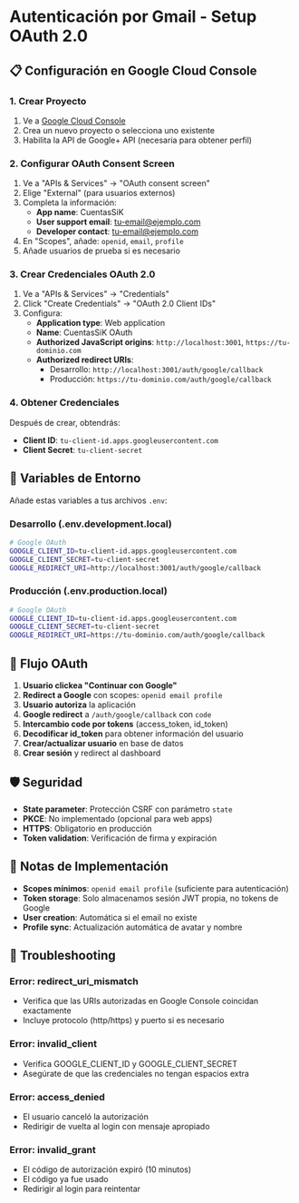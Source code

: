 # Autenticación por Gmail - Setup OAuth 2.0

## 📋 Configuración en Google Cloud Console

### 1. Crear Proyecto

1. Ve a [Google Cloud Console](https://console.cloud.google.com/)
2. Crea un nuevo proyecto o selecciona uno existente
3. Habilita la API de Google+ API (necesaria para obtener perfil)

### 2. Configurar OAuth Consent Screen

1. Ve a "APIs & Services" → "OAuth consent screen"
2. Elige "External" (para usuarios externos)
3. Completa la información:
   - **App name**: CuentasSiK
   - **User support email**: tu-email@ejemplo.com
   - **Developer contact**: tu-email@ejemplo.com
4. En "Scopes", añade: `openid`, `email`, `profile`
5. Añade usuarios de prueba si es necesario

### 3. Crear Credenciales OAuth 2.0

1. Ve a "APIs & Services" → "Credentials"
2. Click "Create Credentials" → "OAuth 2.0 Client IDs"
3. Configura:
   - **Application type**: Web application
   - **Name**: CuentasSiK OAuth
   - **Authorized JavaScript origins**: `http://localhost:3001`, `https://tu-dominio.com`
   - **Authorized redirect URIs**:
     - Desarrollo: `http://localhost:3001/auth/google/callback`
     - Producción: `https://tu-dominio.com/auth/google/callback`

### 4. Obtener Credenciales

Después de crear, obtendrás:

- **Client ID**: `tu-client-id.apps.googleusercontent.com`
- **Client Secret**: `tu-client-secret`

## 🔧 Variables de Entorno

Añade estas variables a tus archivos `.env`:

### Desarrollo (.env.development.local)

```bash
# Google OAuth
GOOGLE_CLIENT_ID=tu-client-id.apps.googleusercontent.com
GOOGLE_CLIENT_SECRET=tu-client-secret
GOOGLE_REDIRECT_URI=http://localhost:3001/auth/google/callback
```

### Producción (.env.production.local)

```bash
# Google OAuth
GOOGLE_CLIENT_ID=tu-client-id.apps.googleusercontent.com
GOOGLE_CLIENT_SECRET=tu-client-secret
GOOGLE_REDIRECT_URI=https://tu-dominio.com/auth/google/callback
```

## 🔄 Flujo OAuth

1. **Usuario clickea "Continuar con Google"**
2. **Redirect a Google** con scopes: `openid email profile`
3. **Usuario autoriza** la aplicación
4. **Google redirect** a `/auth/google/callback` con `code`
5. **Intercambio code por tokens** (access_token, id_token)
6. **Decodificar id_token** para obtener información del usuario
7. **Crear/actualizar usuario** en base de datos
8. **Crear sesión** y redirect al dashboard

## 🛡️ Seguridad

- **State parameter**: Protección CSRF con parámetro `state`
- **PKCE**: No implementado (opcional para web apps)
- **HTTPS**: Obligatorio en producción
- **Token validation**: Verificación de firma y expiración

## 📝 Notas de Implementación

- **Scopes mínimos**: `openid email profile` (suficiente para autenticación)
- **Token storage**: Solo almacenamos sesión JWT propia, no tokens de Google
- **User creation**: Automática si el email no existe
- **Profile sync**: Actualización automática de avatar y nombre

## 🐛 Troubleshooting

### Error: redirect_uri_mismatch

- Verifica que las URIs autorizadas en Google Console coincidan exactamente
- Incluye protocolo (http/https) y puerto si es necesario

### Error: invalid_client

- Verifica GOOGLE_CLIENT_ID y GOOGLE_CLIENT_SECRET
- Asegúrate de que las credenciales no tengan espacios extra

### Error: access_denied

- El usuario canceló la autorización
- Redirigir de vuelta al login con mensaje apropiado

### Error: invalid_grant

- El código de autorización expiró (10 minutos)
- El código ya fue usado
- Redirigir al login para reintentar
